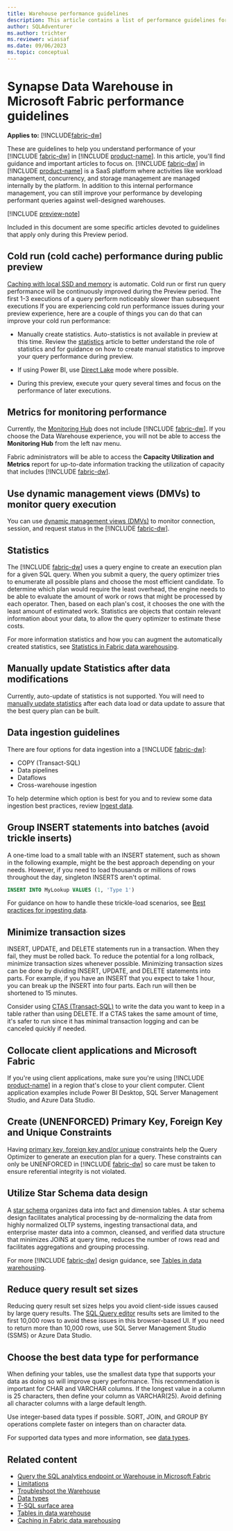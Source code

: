 ```yaml
---
title: Warehouse performance guidelines
description: This article contains a list of performance guidelines for warehouse.
author: SQLAdventurer
ms.author: trichter
ms.reviewer: wiassaf
ms.date: 09/06/2023
ms.topic: conceptual
---
```

# Synapse Data Warehouse in Microsoft Fabric performance guidelines

**Applies to:** [!INCLUDE[fabric-dw](includes/applies-to-version/fabric-dw.md)]

These are guidelines to help you understand performance of your [!INCLUDE [fabric-dw](includes/fabric-dw.md)] in [!INCLUDE [product-name](../includes/product-name.md)]. In this article, you'll find guidance and important articles to focus on. [!INCLUDE [fabric-dw](includes/fabric-dw.md)] in [!INCLUDE [product-name](../includes/product-name.md)] is a SaaS platform where activities like workload management, concurrency, and storage management are managed internally by the platform. In addition to this internal performance management, you can still improve your performance by developing performant queries against well-designed warehouses.

[!INCLUDE [preview-note](../includes/preview-note.md)]

Included in this document are some specific articles devoted to guidelines that apply only during this Preview period.

## Cold run (cold cache) performance during public preview

[Caching with local SSD and memory](caching.md) is automatic. Cold run or first run query performance will be continuously improved during the Preview period. The first 1-3 executions of a query perform noticeably slower than subsequent executions If you are experiencing cold run performance issues during your preview experience, here are a couple of things you can do that can improve your cold run performance:

- Manually create statistics. Auto-statistics is not available in preview at this time. Review the [statistics](statistics.md) article to better understand the role of statistics and for guidance on how to create manual statistics to improve your query performance during preview.

- If using Power BI, use [Direct Lake](../data-engineering/lakehouse-pbi-reporting.md) mode where possible.

- During this preview, execute your query several times and focus on the performance of later executions.
 
## Metrics for monitoring performance

Currently, the [Monitoring Hub](../admin/monitoring-hub.md) does not include [!INCLUDE [fabric-dw](includes/fabric-dw.md)]. If you choose the Data Warehouse experience, you will not be able to access the **Monitoring Hub** from the left nav menu.

Fabric administrators will be able to access the **Capacity Utilization and Metrics** report for up-to-date information tracking the utilization of capacity that includes [!INCLUDE [fabric-dw](includes/fabric-dw.md)].

## Use dynamic management views (DMVs) to monitor query execution

You can use [dynamic management views (DMVs)](monitor-using-dmv.md) to monitor connection, session, and request status in the [!INCLUDE [fabric-dw](includes/fabric-dw.md)].

## Statistics

The [!INCLUDE [fabric-dw](includes/fabric-dw.md)] uses a query engine to create an execution plan for a given SQL query. When you submit a query, the query optimizer tries to enumerate all possible plans and choose the most efficient candidate. To determine which plan would require the least overhead, the engine needs to be able to evaluate the amount of work or rows that might be processed by each operator. Then, based on each plan's cost, it chooses the one with the least amount of estimated work. Statistics are objects that contain relevant information about your data, to allow the query optimizer to estimate these costs.

For more information statistics and how you can augment the automatically created statistics, see [Statistics in Fabric data warehousing](statistics.md).

## Manually update Statistics after data modifications

Currently, auto-update of statistics is not supported. You will need to [manually update statistics](statistics.md#manual-statistics-for-all-tables) after each data load or data update to assure that the best query plan can be built.

## Data ingestion guidelines

There are four options for data ingestion into a [!INCLUDE [fabric-dw](includes/fabric-dw.md)]:

- COPY (Transact-SQL)
- Data pipelines
- Dataflows
- Cross-warehouse ingestion

To help determine which option is best for you and to review some data ingestion best practices, review [Ingest data](ingest-data.md#data-ingestion-options).

## Group INSERT statements into batches (avoid trickle inserts)

A one-time load to a small table with an INSERT statement, such as shown in the following example, might be the best approach depending on your needs. However, if you need to load thousands or millions of rows throughout the day, singleton INSERTS aren't optimal.

```sql
INSERT INTO MyLookup VALUES (1, 'Type 1') 
```

For guidance on how to handle these trickle-load scenarios, see [Best practices for ingesting data](ingest-data.md#best-practices).

## Minimize transaction sizes

INSERT, UPDATE, and DELETE statements run in a transaction. When they fail, they must be rolled back. To reduce the potential for a long rollback, minimize transaction sizes whenever possible. Minimizing transaction sizes can be done by dividing INSERT, UPDATE, and DELETE statements into parts. For example, if you have an INSERT that you expect to take 1 hour, you can break up the INSERT into four parts. Each run will then be shortened to 15 minutes.

Consider using [CTAS (Transact-SQL)](/sql/t-sql/statements/create-table-as-select-azure-sql-data-warehouse?view=fabric&preserve-view=true) to write the data you want to keep in a table rather than using DELETE. If a CTAS takes the same amount of time, it's safer to run since it has minimal transaction logging and can be canceled quickly if needed.

## Collocate client applications and Microsoft Fabric

If you're using client applications, make sure you're using [!INCLUDE [product-name](../includes/product-name.md)] in a region that's close to your client computer. Client application examples include Power BI Desktop, SQL Server Management Studio, and Azure Data Studio.

## Create (UNENFORCED) Primary Key, Foreign Key and Unique Constraints

Having [primary key, foreign key and/or unique](table-constraints.md) constraints help the Query Optimizer to generate an execution plan for a query. These constraints can only be UNENFORCED in [!INCLUDE [fabric-dw](includes/fabric-dw.md)] so care must be taken to ensure referential integrity is not violated.

## Utilize Star Schema data design

A [star schema](/power-bi/guidance/star-schema) organizes data into fact and dimension tables. A star schema design facilitates analytical processing by de-normalizing the data from highly normalized OLTP systems, ingesting transactional data, and enterprise master data into a common, cleansed, and verified data structure that minimizes JOINS at query time, reduces the number of rows read and facilitates aggregations and grouping processing.

For more [!INCLUDE [fabric-dw](includes/fabric-dw.md)] design guidance, see [Tables in data warehousing](tables.md).

## Reduce query result set sizes

Reducing query result set sizes helps you avoid client-side issues caused by large query results. The [SQL Query editor](sql-query-editor.md) results sets are limited to the first 10,000 rows to avoid these issues in this browser-based UI. If you need to return more than 10,000 rows, use SQL Server Management Studio (SSMS) or Azure Data Studio.

## Choose the best data type for performance

When defining your tables, use the smallest data type that supports your data as doing so will improve query performance. This recommendation is important for CHAR and VARCHAR columns. If the longest value in a column is 25 characters, then define your column as VARCHAR(25). Avoid defining all character columns with a large default length.

Use integer-based data types if possible. SORT, JOIN, and GROUP BY operations complete faster on integers than on character data.

For supported data types and more information, see [data types](data-types.md#autogenerated-data-types-in-the-sql-analytics-endpoint).

## Related content

- [Query the SQL analytics endpoint or Warehouse in Microsoft Fabric](query-warehouse.md)
- [Limitations](limitations.md)
- [Troubleshoot the Warehouse](troubleshoot-synapse-data-warehouse.md)
- [Data types](data-types.md)
- [T-SQL surface area](tsql-surface-area.md)
- [Tables in data warehouse](tables.md)
- [Caching in Fabric data warehousing](caching.md)

